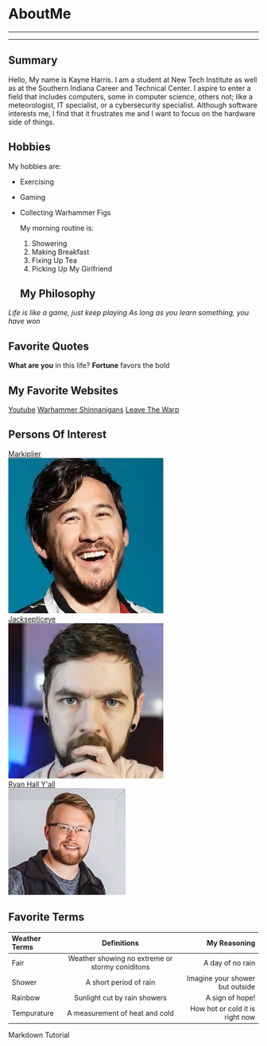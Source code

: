 # AboutMe
---
---
## Summary

[Enter The Warp!]: https://wahapedia.ru/

Hello, My name is Kayne Harris.  I am a student at New Tech Institute as well as at the Southern Indiana Career and Technical Center.  I aspire to enter a field that includes computers, some in computer science, others not; like a meteorologist, IT specialist, or a cybersecurity specialist.  Although software interests me, I find that it frustrates me and I want to focus on the hardware side of things.

[1]: https://www.youtube.com/channel/UC7_YxT-KID8kRbqZo7MyscQ
[2]: https://www.youtube.com/channel/UCYzPXprvl5Y-Sf0g4vX-m6g
[3]: https://www.youtube.com/@RyanHallYall

Hobbies
-
My hobbies are:
- Exercising
- Gaming
- Collecting Warhammer Figs

  My morning routine is:
  1. Showering
  2. Making Breakfast
  3. Fixing Up Tea
  4. Picking Up My Girlfriend

  ## My Philosophy
*Life is like a game, just keep playing*
_As long as you learn something, you have won_

## Favorite Quotes
**What are you** in this life?
__Fortune__ favors the bold

## My Favorite Websites
[Youtube](https://www.youtube.com/)
[Warhammer Shinnanigans](https://wahapedia.ru/)
[Leave The Warp][Enter The Warp!]

## Persons Of Interest
[Markiplier][1]<br>
<kbd>
![Mark](https://github.com/thetakenpython-byte/AboutMe/blob/main/Mark.webp)
  </kbd><br>
[Jacksepticeye][2]<br>
<kbd>
![Jack](https://github.com/thetakenpython-byte/AboutMe/blob/main/Jack.webp)
  </kbd><br>
[Ryan Hall Y'all][3]<br>
<kbd>
![Ryan](https://github.com/thetakenpython-byte/AboutMe/blob/main/ryannnnuh.jpg)
  </kbd><br>

## Favorite Terms

| Weather Terms | Definitions | My Reasoning |
|:-| :----: | ---:|  
|Fair| Weather showing no extreme or stormy coniditons | A day of no rain |
|Shower| A short period of rain | Imagine your shower but outside |
|Rainbow| Sunlight cut by rain showers | A sign of hope! |
|Tempurature| A measurement of heat and cold | How hot or cold it is right now |

Markdown Tutorial
